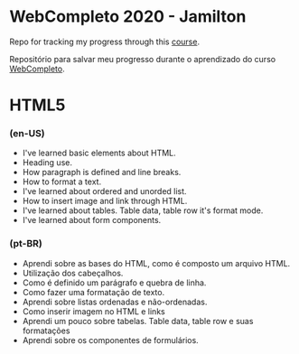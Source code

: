 # WebCompleto 2020 - Jamilton

Repo for tracking my progress through this [course](https://www.udemy.com/course/web-completo/).

Repositório para salvar meu progresso durante o aprendizado do curso [WebCompleto](https://www.udemy.com/course/web-completo/).

# HTML5 
### (en-US)
* I've learned basic elements about HTML.
* Heading use.
* How paragraph is defined and line breaks.
* How to format a text.
* I've learned about ordered and unorded list.
* How to insert image and link through HTML.
* I've learned about tables. Table data, table row it's format mode.
* I've learned about form components. 
### (pt-BR)
* Aprendi sobre as bases do HTML, como é composto um arquivo HTML.
* Utilização dos cabeçalhos.
* Como é definido um parágrafo e quebra de linha.
* Como fazer uma formatação de texto.
* Aprendi sobre listas ordenadas e não-ordenadas.
* Como inserir imagem no HTML e links
* Aprendi um pouco sobre tabelas. Table data, table row e suas formatações
* Aprendi sobre os componentes de formulários. 